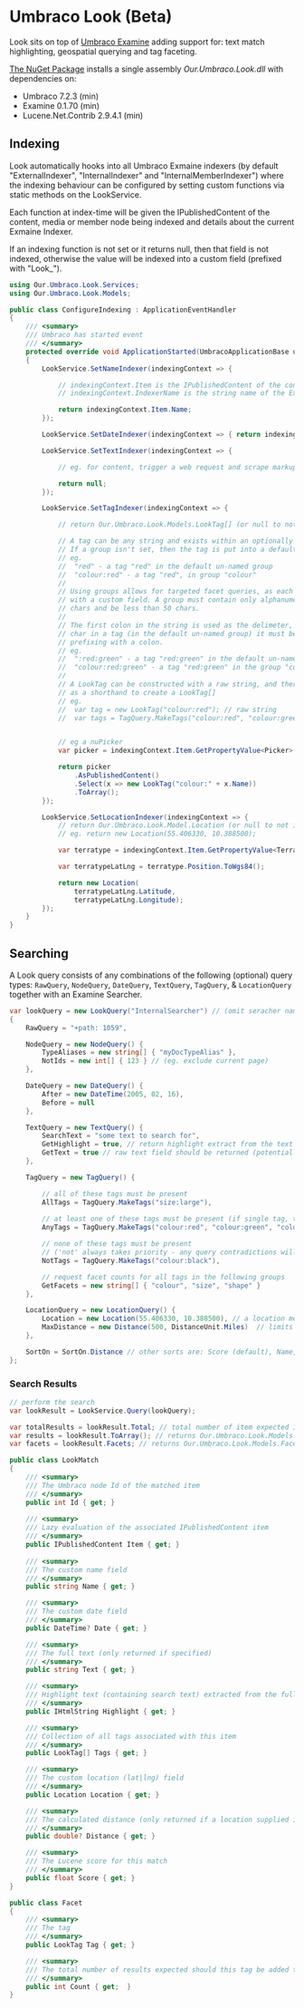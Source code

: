 # Umbraco Look (Beta)
Look sits on top of [Umbraco Examine](https://our.umbraco.com/documentation/reference/searching/examine/) adding support for: text match highlighting, geospatial querying and tag faceting.

[The NuGet Package](https://www.nuget.org/packages/Our.Umbraco.Look) installs a single assembly _Our.Umbraco.Look.dll_ with dependencies on: 

  * Umbraco 7.2.3 (min)
  * Examine 0.1.70 (min)
  * Lucene.Net.Contrib 2.9.4.1 (min)


## Indexing

Look automatically hooks into all Umbraco Exmaine indexers (by default "ExternalIndexer", "InternalIndexer" and "InternalMemberIndexer") where the indexing behaviour can be configured by setting custom functions via static methods on the LookService. 

Each function at index-time will be given the IPublishedContent 
of the content, media or member node being indexed and details about the current Exmaine Indexer.

If an indexing function is not set or it returns null, then that field is not indexed, otherwise the value will be indexed into a custom field (prefixed with "Look_").

```csharp
using Our.Umbraco.Look.Services;
using Our.Umbraco.Look.Models;
```

```csharp
public class ConfigureIndexing : ApplicationEventHandler
{	
	/// <summary>
	/// Umbraco has started event
	/// </summary>
	protected override void ApplicationStarted(UmbracoApplicationBase umbracoApplication, ApplicationContext applicationContext)
	{		
		LookService.SetNameIndexer(indexingContext => {			

			// indexingContext.Item is the IPublishedContent of the content, media or member being indexed
			// indexingContext.IndexerName is the string name of the Examine Indexer

			return indexingContext.Item.Name;
		});

		LookService.SetDateIndexer(indexingContext => { return indexingContext.Item.UpdateDate; });

		LookService.SetTextIndexer(indexingContext => {		

			// eg. for content, trigger a web request and scrape markup to index

			return null;
		});

		LookService.SetTagIndexer(indexingContext => {

			// return Our.Umbraco.Look.Models.LookTag[] (or null to not index)

			// A tag can be any string and exists within an optionally specified group.
			// If a group isn't set, then the tag is put into a default un-named group.
			// eg.
			//	"red" - a tag "red" in the default un-named group
			//	"colour:red" - a tag "red", in group "colour"
			// 
			// Using groups allows for targeted facet queries, as each group corresponds
			// with a custom field. A group must contain only alphanumeric / underscore 
			// chars and be less than 50 chars.
			//
			// The first colon in the string is used as the delimeter, so to use a colon 
			// char in a tag (in the default un-named group) it must be escaped by 
			// prefixing with a colon.
			// eg.
			//	":red:green" - a tag "red:green" in the default un-named group
			//	"colour:red:green" - a tag "red:green" in the group "colour"
			//
			// A LookTag can be constructed with a raw string, and there is a static helper
			// as a shorthand to create a LookTag[]
			// eg.
			//	var tag = new LookTag("colour:red"); // raw string
			//	var tags = TagQuery.MakeTags("colour:red", "colour:green", "colour:blue"); 


			// eg a nuPicker
			var picker = indexingContext.Item.GetPropertyValue<Picker>("colours");

			return picker
				.AsPublishedContent()
				.Select(x => new LookTag("colour:" + x.Name))
				.ToArray();
		});

		LookService.SetLocationIndexer(indexingContext => {
			// return Our.Umbraco.Look.Model.Location (or null to not index)
			// eg. return new Location(55.406330, 10.388500);

			var terratype = indexingContext.Item.GetPropertyValue<Terratype.Models.Model>("location");

			var terratypeLatLng = terratype.Position.ToWgs84();

			return new Location(
				terratypeLatLng.Latitude, 
				terratypeLatLng.Longitude);
		});
	}
}

```

## Searching

A Look query consists of any combinations of the following (optional) query types: `RawQuery`, `NodeQuery`, `DateQuery`, `TextQuery`, `TagQuery`, & `LocationQuery` together with an Examine Searcher.

```csharp
var lookQuery = new LookQuery("InternalSearcher") // (omit seracher name to use default, usually "ExternalSearcher")
{
	RawQuery = "+path: 1059",

	NodeQuery = new NodeQuery() {
		TypeAliases = new string[] { "myDocTypeAlias" },
		NotIds = new int[] { 123 } // (eg. exclude current page)
	},

	DateQuery = new DateQuery() {
		After = new DateTime(2005, 02, 16),
		Before = null
	},

	TextQuery = new TextQuery() {
		SearchText = "some text to search for",
		GetHighlight = true, // return highlight extract from the text field containing the search text
		GetText = true // raw text field should be returned (potentially a large document)
	},

	TagQuery = new TagQuery() {

		// all of these tags must be present
		AllTags = TagQuery.MakeTags("size:large"),
		
		// at least one of these tags must be present (if single tag, then it's deemed mandatory as per AllTags)
		AnyTags = TagQuery.MakeTags("colour:red", "colour:green", "colour:blue")

		// none of these tags must be present 
		// ('not' always takes priority - any query contradictions will return an empty result with message)
		NotTags = TagQuery.MakeTags("colour:black"),

		// request facet counts for all tags in the following groups
		GetFacets = new string[] { "colour", "size", "shape" }
	},

	LocationQuery = new LocationQuery() {
		Location = new Location(55.406330, 10.388500), // a location means distance results can be set
		MaxDistance = new Distance(500, DistanceUnit.Miles)  // limits the results to within this distance
	},

	SortOn = SortOn.Distance // other sorts are: Score (default), Name, DateAscending, DateDescending
};

```


### Search Results

```csharp
// perform the search
var lookResult = LookService.Query(lookQuery);

var totalResults = lookResult.Total; // total number of item expected in the lookResult enumerable
var results = lookResult.ToArray(); // returns Our.Umbraco.Look.Models.LookMatch[]
var facets = lookResult.Facets; // returns Our.Umbraco.Look.Models.Facet[]
```

```csharp
public class LookMatch
{
	/// <summary>
	/// The Umbraco node Id of the matched item
	/// </summary>
	public int Id { get; }
	
	/// <summary>
	/// Lazy evaluation of the associated IPublishedContent item
	/// </summary>
	public IPublishedContent Item { get; }
	
	/// <summary>
	/// The custom name field
	/// </summary>
	public string Name { get; }

	/// <summary>
	/// The custom date field
	/// </summary>
	public DateTime? Date { get; }

	/// <summary>
	/// The full text (only returned if specified)
	/// </summary>
	public string Text { get; }

	/// <summary>
	/// Highlight text (containing search text) extracted from the full text
	/// </summary>
	public IHtmlString Highlight { get; }

	/// <summary>
	/// Collection of all tags associated with this item
	/// </summary>
	public LookTag[] Tags { get; }

	/// <summary>
	/// The custom location (lat|lng) field
	/// </summary>
	public Location Location { get; }

	/// <summary>
	/// The calculated distance (only returned if a location supplied in query)
	/// </summary>
	public double? Distance { get; }

	/// <summary>
	/// The Lucene score for this match
	/// </summary>
	public float Score { get; }
}
```

```csharp
public class Facet
{
	/// <summary>
	/// The tag
	/// </summary>
	public LookTag Tag { get; }

	/// <summary>
	/// The total number of results expected should this tag be added to TagQuery.AllTags on the current query
	/// </summary>
	public int Count { get;  }
}

```
